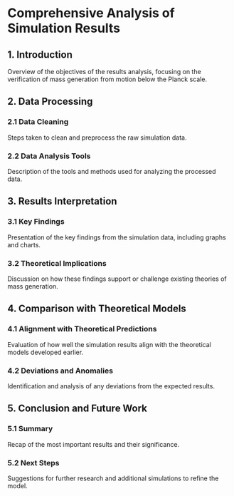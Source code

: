 # Comprehensive Analysis of Simulation Results

## 1. Introduction
Overview of the objectives of the results analysis, focusing on the verification of mass generation from motion below the Planck scale.

## 2. Data Processing
### 2.1 Data Cleaning
Steps taken to clean and preprocess the raw simulation data.
### 2.2 Data Analysis Tools
Description of the tools and methods used for analyzing the processed data.

## 3. Results Interpretation
### 3.1 Key Findings
Presentation of the key findings from the simulation data, including graphs and charts.
### 3.2 Theoretical Implications
Discussion on how these findings support or challenge existing theories of mass generation.

## 4. Comparison with Theoretical Models
### 4.1 Alignment with Theoretical Predictions
Evaluation of how well the simulation results align with the theoretical models developed earlier.
### 4.2 Deviations and Anomalies
Identification and analysis of any deviations from the expected results.

## 5. Conclusion and Future Work
### 5.1 Summary
Recap of the most important results and their significance.
### 5.2 Next Steps
Suggestions for further research and additional simulations to refine the model.